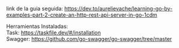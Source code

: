 link de la guia seguida: https://dev.to/aurelievache/learning-go-by-examples-part-2-create-an-http-rest-api-server-in-go-1cdm


Herramientas Instaladas:
<br>
Task: https://taskfile.dev/#/installation
<br>
Swagger: https://github.com/go-swagger/go-swagger/tree/master

